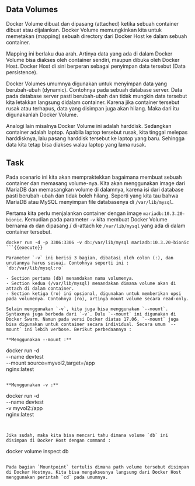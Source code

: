 ## Data Volumes

Docker Volume dibuat dan dipasang (attached) ketika sebuah container dibuat atau dijalankan. Docker Volume memungkinkan kita untuk memetakan (mapping) sebuah directory dari Docker Host ke dalam sebuah container.

Mapping ini berlaku dua arah. Artinya data yang ada di dalam Docker Volume bisa diakses oleh container sendiri, maupun dibuka oleh Docker Host. Docker Host di sini berperan sebagai penyimpan data tersebut (Data persistence).

Docker Volumes umumnya digunakan untuk menyimpan data yang berubah-ubah (dynamic). Contohnya pada sebuah database server. Data pada database server pasti berubah-ubah dan tidak mungkin data tersebut kita letakkan langsung didalam container. Karena jika container tersebut rusak atau terhapus, data yang disimpan juga akan hilang. Maka dari itu digunakanlah Docker Volume.

Analogi lain misalnya Docker Volume ini adalah harddisk. Sedangkan container adalah laptop. Apabila laptop tersebut rusak, kita tinggal melepas harddisknya, lalu pasang harddisk tersebut ke laptop yang baru. Sehingga data kita tetap bisa diakses walau laptop yang lama rusak.

## Task
Pada scenario ini kita akan mempraktekkan bagaimana membuat sebuah container dan memasang volume-nya. Kita akan menggunakan image dari MariaDB dan memasangkan volume di dalamnya, karena isi dari database pasti berubah-ubah dan tidak boleh hilang. Seperti yang kita tau bahwa MariaDB atau MySQL menyimpan file databasenya di `/var/lib/mysql`.

Pertama kita perlu menjalankan container dengan image `mariadb:10.3.20-bionic`. Kemudian pada parameter `-v` kita membuat Docker Volume bernama `db` dan dipasang / di-attach ke `/var/lib/mysql` yang ada di dalam container tersebut.

```
docker run -d -p 3306:3306 -v db:/var/lib/mysql mariadb:10.3.20-bionic
```{{execute}}

Parameter `-v` ini berisi 3 bagian, dibatasi oleh colon (:), dan urutannya harus sesuai. Contohnya seperti ini :
`db:/var/lib/mysql:ro`

- Section pertama (db) menandakan nama volumenya.
- Section kedua (/var/lib/mysql) menandakan dimana volume akan di attach di dalam container.
- Section ketiga (ro) ini opsional, digunakan untuk memberikan opsi pada volumenya. Contohnya (ro), artinya mount volume secara read-only.

Selain menggunakan `-v`, kita juga bisa menggunakan `--mount`. Syntaxnya juga berbeda dari `-v`. Dulu `--mount` ini digunakan di Docker Swarm. Namun pada versi Docker diatas 17.06, `--mount` juga bisa digunakan untuk container secara individual. Secara umum `--mount` ini lebih verbose. Berikut perbedaannya :

**Menggunakan --mount :**
```
docker run -d \
  --name devtest \
  --mount source=myvol2,target=/app \
  nginx:latest
```

**Menggunakan -v :**
```
docker run -d \
  --name devtest \
  -v myvol2:/app \
  nginx:latest
```


Jika sudah, maka kita bisa mencari tahu dimana volume `db` ini disimpan di Docker Host dengan command :

```
docker volume inspect db
```{{execute}}

Pada bagian `Mountpoint` tertulis dimana path volume tersebut disimpan di Docker Hostnya. Kita bisa mengaksesnya langsung dari Docker Host menggunakan perintah `cd` pada umumnya.